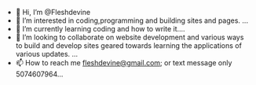 - 👋 Hi, I’m @Fleshdevine
- 👀 I’m interested in coding,programming and building sites and pages. ...
- 🌱 I’m currently learning coding and how to write it....
- 💞️ I’m looking to collaborate on website development and various ways to build and develop sites geared towards learning the applications of various updates. ...
- 📫 How to reach me fleshdevine@gmail.com; or text message only 5074607964...

<!---
Fleshdevine/Fleshdevine is a ✨ special ✨ repository because its `README.md` (this file) appears on your GitHub profile.
You can click the Preview link to take a look at your changes.
--->
